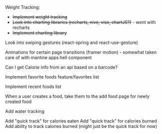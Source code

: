 Weight Tracking:

- ~~Implement weight tracking~~
- ~~Look into charting libraries (recharts, nivo, visx, chartJS?)~~ - went with recharts
- ~~Implement charting library~~

Look into swiping gestures (react-spring and react-use-gesture)

Animations for certain page transitions (framer motion) - somewhat taken care of with mantine apps hell component

Can I get Calorie info from an api based on a barcode?

Implement favorite foods feature/favorites list

Implement recent foods list

When a user creates a food, take them to the add food page for newly created food

Add water tracking

Add "quick track" for calories eaten
Add "quick track" for calories burned
Add ability to track calories burned (might just be the quick track for now)
